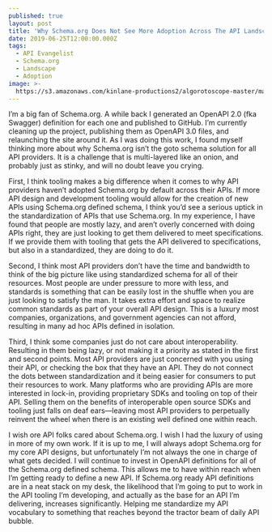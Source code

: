 ```yaml
---
published: true
layout: post
title: 'Why Schema.org Does Not See More Adoption Across The API Landscape'
date: 2019-06-25T12:00:00.000Z
tags:
  - API Evangelist
  - Schema.org
  - Landscape
  - Adoption
image: >-
  https://s3.amazonaws.com/kinlane-productions2/algorotoscope-master/machine-road-machine-road-blue-circuit-3.jpg
---
```


I’m a big fan of Schema.org. A while back I generated an OpenAPI 2.0 (fka Swagger) definition for each one and published to GitHub. I’m currently cleaning up the project, publishing them as OpenAPI 3.0 files, and relaunching the site around it. As I was doing this work, I found myself thinking more about why Schema.org isn’t the goto schema solution for all API providers. It is a challenge that is multi-layered like an onion, and probably just as stinky, and will no doubt leave you crying.

First, I think tooling makes a big difference when it comes to why API providers haven’t adopted Schema.org by default across their APIs. If more API design and development tooling would allow for the creation of new APIs using Schema.org defined schema, I think you’d see a serious uptick in the standardization of APIs that use Schema.org. In my experience, I have found that people are mostly lazy, and aren’t overly concerned with doing APIs right, they are just looking to get them delivered to meet specifications. If we provide them with tooling that gets the API delivered to specifications, but also in a standardized, they are doing to do it.

Second, I think most API providers don’t have the time and bandwidth to think of the big picture like using standardized schema for all of their resources. Most people are under pressure to more with less, and standards is something that can be easily lost in the shuffle when you are just looking to satisfy the man. It takes extra effort and space to realize common standards as part of your overall API design.  This is a luxury most companies, organizations, and government agencies can not afford, resulting in many ad hoc APIs defined in isolation.

Third, I think some companies just do not care about interoperability. Resulting in them being lazy, or not making it a priority as stated in the first and second points. Most API providers are just concerned with you using their API, or checking the box that they have an API. They do not connect the dots between standardization and it being easier for consumers to put their resources to work. Many platforms who are providing APIs are more interested in lock-in, providing proprietary SDKs and tooling on top of their API. Selling them on the benefits of interoperable open source SDKs and tooling just falls on deaf ears—leaving most API providers to perpetually reinvent the wheel when there is an existing well defined one within reach.

I wish ore API folks cared about Schema.org. I wish I had the luxury of using in more of my own work. If it is up to me, I will always adopt Schema.org for my core API designs, but unfortunately I’m not always the one in charge of what gets decided. I will continue to invest in OpenAPI definitions for all of the Schema.org defined schema. This allows me to have within reach when I’m getting ready to define a new API. If Schema.org ready API definitions are in a neat stack on my desk, the likelihood that I’m going to put to work in the API tooling I’m developing, and actually as the base for an API I’m delivering, increases significantly. Helping me standardize my API vocabulary to something that reaches beyond the tractor beam of daily API bubble.
